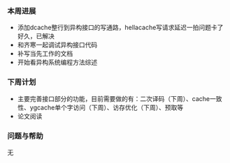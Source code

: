 ### 本周进展

- 添加dcache整行到异构接口的写通路，hellacache写请求延迟一拍问题卡了好久，已解决
- 和齐寒一起调试异构接口代码
- 补写当先工作的文档
- 开始看异构系统编程方法综述

### 下周计划

- 主要完善接口部分的功能，目前需要做的有：二次译码（下周）、cache一致性、ygcache单个字访问（下周）、访存优化（下周）、预取等
- 论文阅读

### 问题与帮助

无

